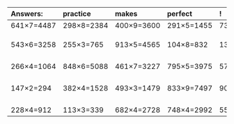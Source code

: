 | Answers: | practice | makes | perfect | ! |
| :--- | :--- | :--- | :--- | :--- |
| 641×7=4487 | 298×8=2384 | 400×9=3600 | 291×5=1455 | 733×9=6597 | 
|   |   |   |   |   | 
|   |   |   |   |   | 
|   |   |   |   |   | 
| 543×6=3258 | 255×3=765 | 913×5=4565 | 104×8=832 | 133×3=399 | 
|   |   |   |   |   | 
|   |   |   |   |   | 
|   |   |   |   |   | 
|   |   |   |   |   | 
| 266×4=1064 | 848×6=5088 | 461×7=3227 | 795×5=3975 | 576×7=4032 | 
|   |   |   |   |   | 
|   |   |   |   |   | 
|   |   |   |   |   | 
|   |   |   |   |   | 
| 147×2=294 | 382×4=1528 | 493×3=1479 | 833×9=7497 | 908×9=8172 | 
|   |   |   |   |   | 
|   |   |   |   |   | 
|   |   |   |   |   | 
|   |   |   |   |   | 
| 228×4=912 | 113×3=339 | 682×4=2728 | 748×4=2992 | 558×6=3348 | 
